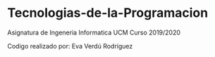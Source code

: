 # Tecnologias-de-la-Programacion

Asignatura de Ingeneria Informatica UCM
Curso 2019/2020

Codigo realizado por:
Eva Verdú Rodríguez


